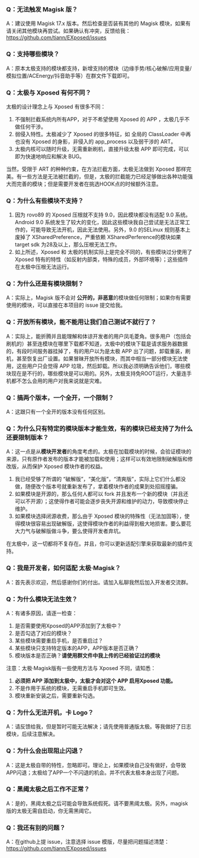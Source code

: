 ### Q：无法触发 Magisk 版？
A：建议使用 Magisk 17.x 版本。然后检查是否装有其他的 Magisk 模块，如果有请关闭其他模块再尝试。如果确认有冲突，反馈给我：https://github.com/tiann/EXposed/issues

### Q：支持哪些模块？
A：原本太极支持的模块都支持，新增支持的模块（边缘手势/核心破解/应用变量/模拟位置/ACEnergy/抖音助手等）在群文件下载即可。

### Q：太极与 Xposed 有何不同？

太极的设计理念上与 Xposed 有很多不同：

1. 不强制拦截系统内所有APP，对于不希望使用 Xposed 的 APP ，太极几乎不做任何干涉。
2. 弱侵入特性。太极减少了 Xposed 的很多特征，如 全局的 ClassLoader 中再也没有 Xposed 的身影，非侵入的 app_process 以及弱干涉的 ART。
3. 太极内核可以随时升级，无需重新刷机，直接升级太极 APP 即可完成，可以即为快速地响应和解决 BUG。

当然，受限于 ART 的种种约束，在方法拦截方面，太极无法做到 Xposed 那样完美。有一些方法是无法被拦截的，但是，太极的拦截能力已经足够做出各种功能强大而完善的模块；但是需要开发者在挑选HOOK点的时候额外注意。

### Q：为什么有些模块不支持？

1. 因为 rovo89 的 Xposed 压根就不支持 9.0，因此模块都没有适配 9.0 系统。Android 9.0 系统发生了较大的变化，因此这些模块我自己尝试是无法正常工作的，可能导致无法开机，因此无法使用。另外，9.0 的SELinux 规则基本上废掉了 XSharedPreference，严重依赖 XSharedPerference的模块如果 target sdk 为28及以上，那么压根无法工作。
2. 如上所述，Xposed 和 太极的机制实际上是完全不同的，有些模块过分使用了 Xposed 特有的特性（如反射内部类，特殊的成员，外部环境等）；这些插件在太极中压根无法运行。

### Q：为什么还是有模块限制？
A：实际上，Magisk 版不会对 **公开的，非恶意**的模块做任何限制；如果你有需要使用的模块，可以直接在本项目的 issue 提交给我。

### Q：开放所有模块，能不能用让我们自己测试不就行了？
A：实际上，能折腾并且能理解和体谅开发者的用户凤毛菱角。很多用户（包括会刷机的）甚至连模块在哪里下载都不知道，太极中的模块下载是请求服务器数据的，有段时间服务器挂掉了，有的用户以为是太极 APP 出了问题，卸载重装，刷机，甚至恢复出厂设置。如果冒昧开放所有模块，而其中相当一部分模块无法使用，这些用户只会觉得 APP 垃圾，然后卸载。所以我必须明确告诉他们，哪些模块现在是不行的，哪些模块是可以用的。另外，太极支持免ROOT运行，大量连手机都不怎么会用的用户对我来说就是灾难。

### Q：搞两个版本，一个全开，一个限制？
A：这跟只有一个全开的版本没有任何区别。

### Q：为什么只有特定的模块版本才能生效，有的模块已经支持了为什么还要限制版本？
A：这一点是从**模块开发者**的角度考虑的。太极在加载模块的时候，会验证模块的来源，只有原作者发布的版本才能被加载和使用；这样可以有效地限制破解版和修改版，从而保护 Xposed 模块作者的权益。

1. 我已经受够了所谓的 “破解版”，“美化版”，“清爽版”，实际上它们什么都没做，随便改个版本号就重新发布了，拿着模块作者的成果到处招摇撞骗。
2. 如果模块是开源的，那么任何人都可以 fork 并且发布一个新的模块（并且还可以不开源）；这使得作者可能会逐步丧失开源和维护的动力，导致模块停止维护。
3. 如果模块选择闭源收费，那么由于 Xposed 模块的特殊性（无法加固等），使得模块很容易出现破解版，这使得模块作者的利益得到极大地损害。要么要花大力气与破解版做斗争，要么使得开发者弃坑。

在太极中，这一切都将不复存在。并且，你可以更新适配引擎来获取最新的插件支持。

### Q：我是开发者，如何适配 太极·Magisk？
A：首先表示欢迎，然后感谢你们的付出。请加入私聊我然后加入开发者交流群。

### Q：为什么模块无法生效？

A：有诸多原因，请逐一检查：

1. 是否需要使用Xposed的APP添加到了太极中？
2. 是否勾选了对应的模块？
3. 某些模块需要重启手机，是否重启过？
4. 某些模块只支持特定版本的APP，APP版本是否正确？
5. 模块版本是否正确？**请使用群文件中我上传的已经验证过的模块**

注意：太极·Magisk版有一些使用方法与 Xposed 不同，请知悉：

1. **必须把 APP 添加到太极中，太极才会对这个 APP 启用Xposed 功能。**
2. 不是作用于系统的模块，无需重启手机即可生效。
3. 模块重新安装之后，需要重新勾选。

### Q：为什么无法开机，卡 Logo？
A：请反馈给我，但是暂时可能无法解决；请先使用普通版太极。等我做好了日志模块，后续注意解决。

### Q：为什么会出现阻止闪退？
A：这是太极自带的特性，忽略即可。理论上，如果模块自己没有做好，会导致APP闪退；太极给了APP一个不闪退的机会。并不代表太极本身出现了问题。

### Q：黑阈太极之后工作不正常？
A：是的，黑阈太极之后可能会导致系统假死。请不要黑阈太极。另外，magisk 版的太极无需自启动，你无需黑阈它。

### Q：我还有别的问题？
A：在github上提 issue，注意选择 issue 模版，尽量把问题描述清楚：https://github.com/tiann/EXposed/issues
